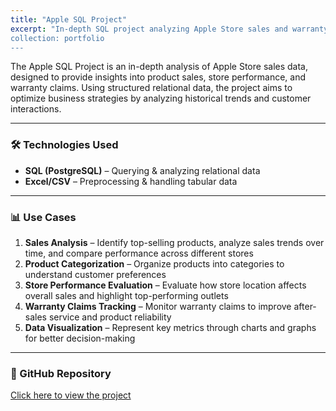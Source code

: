 ```yaml
---
title: "Apple SQL Project"
excerpt: "In-depth SQL project analyzing Apple Store sales and warranty claims data. 
collection: portfolio
---
```


The Apple SQL Project is an in-depth analysis of Apple Store sales data, designed to provide insights into product sales, store performance, and warranty claims. Using structured relational data, the project aims to optimize business strategies by analyzing historical trends and customer interactions.

---

### 🛠 Technologies Used

- **SQL (PostgreSQL)** – Querying & analyzing relational data  
- **Excel/CSV** – Preprocessing & handling tabular data  

---

### 📊 Use Cases

1. **Sales Analysis** – Identify top-selling products, analyze sales trends over time, and compare performance across different stores  
2. **Product Categorization** – Organize products into categories to understand customer preferences  
3. **Store Performance Evaluation** – Evaluate how store location affects overall sales and highlight top-performing outlets  
4. **Warranty Claims Tracking** – Monitor warranty claims to improve after-sales service and product reliability  
5. **Data Visualization** – Represent key metrics through charts and graphs for better decision-making  

---

### 🔗 GitHub Repository

[Click here to view the project](https://github.com/tanish8851/Apple-SQL-Project)
